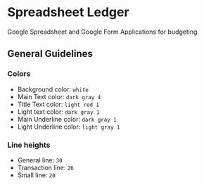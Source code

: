 # Spreadsheet Ledger

Google Spreadsheet and Google Form Applications for budgeting

## General Guidelines

### Colors

- Background color: `white`
- Main Text color: `dark gray 4`
- Title Text color: `light red 1`
- Light text color: `dark gray 1`
- Main Underline color: `dark gray 1`
- Light Underline color: `light gray 1`

### Line heights

- General line: `30`
- Transaction line: `26`
- Small line: `20`
